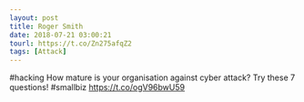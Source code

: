 ```yaml
---
layout: post
title: Roger Smith
date: 2018-07-21 03:00:21
tourl: https://t.co/Zn275afqZ2
tags: [Attack]
---
```

#hacking How mature is your organisation against cyber attack? Try these 7 questions!  #smallbiz https://t.co/ogV96bwU59